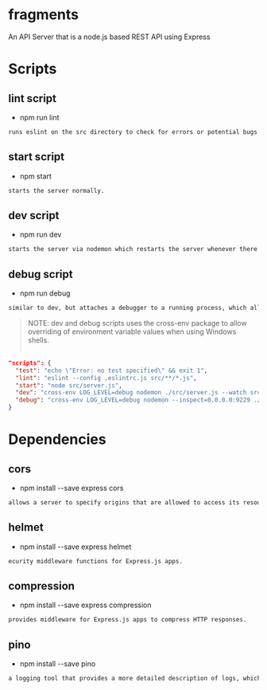 # fragments

An API Server that is a node.js based REST API using Express

# Scripts

## lint script

- npm run lint

```sh
runs eslint on the src directory to check for errors or potential bugs in codes.
```

## start script

- npm start<br>
```sh
starts the server normally.
```

## dev script

- npm run dev<br>
```sh
starts the server via nodemon which restarts the server whenever there is a change in the src/\*\* folder.
```

## debug script

- npm run debug<br>
```sh
similar to dev, but attaches a debugger to a running process, which allows the use of the debugger on the server.
```

> NOTE: dev and debug scripts uses the cross-env package to allow overriding of environment variable values when using Windows shells.<br><br>
```json
"scripts": {
  "test": "echo \"Error: no test specified\" && exit 1",
  "lint": "eslint --config .eslintrc.js src/**/*.js",
  "start": "node src/server.js",
  "dev": "cross-env LOG_LEVEL=debug nodemon ./src/server.js --watch src",
  "debug": "cross-env LOG_LEVEL=debug nodemon --inspect=0.0.0.0:9229 ./src/server.js --watch src"
}
```
# Dependencies
## cors
- npm install --save express cors<br>
```sh
allows a server to specify origins that are allowed to access its resources.
```

## helmet
- npm install --save express helmet<br>
```sh
ecurity middleware functions for Express.js apps.
```

## compression
- npm install --save express compression<br>
```sh
provides middleware for Express.js apps to compress HTTP responses.
```

## pino
- npm install --save pino<br>
```sh
a logging tool that provides a more detailed description of logs, which can also be personalized through options.
```
